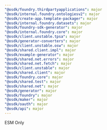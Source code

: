 ```yaml
---
"@osdk/foundry.thirdpartyapplications": major
"@osdk/internal.foundry.ontologiesv2": major
"@osdk/create-app.template-packager": major
"@osdk/internal.foundry.datasets": major
"@osdk/foundry-sdk-generator": major
"@osdk/internal.foundry.core": major
"@osdk/client.unstable.tpsa": major
"@osdk/generator-converters": major
"@osdk/client.unstable.osw": major
"@osdk/shared.client.impl": major
"@osdk/example-generator": major
"@osdk/shared.net.errors": major
"@osdk/shared.net.fetch": major
"@osdk/client.unstable": major
"@osdk/shared.client": major
"@osdk/foundry.core": major
"@osdk/shared.test": major
"@osdk/shared.net": major
"@osdk/generator": major
"@osdk/foundry": major
"@osdk/maker": major
"@osdk/oauth": major
"@osdk/api": major
---
```


ESM Only
